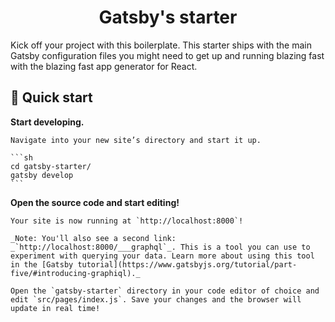 <h1 align="center">
  Gatsby's starter
</h1>

Kick off your project with this boilerplate. This starter ships with the main Gatsby configuration files you might need to get up and running blazing fast with the blazing fast app generator for React.

## 🚀 Quick start

**Start developing.**

    Navigate into your new site’s directory and start it up.

    ```sh
    cd gatsby-starter/
    gatsby develop
    ```

**Open the source code and start editing!**

    Your site is now running at `http://localhost:8000`!

    _Note: You'll also see a second link: _`http://localhost:8000/___graphql`_. This is a tool you can use to experiment with querying your data. Learn more about using this tool in the [Gatsby tutorial](https://www.gatsbyjs.org/tutorial/part-five/#introducing-graphiql)._

    Open the `gatsby-starter` directory in your code editor of choice and edit `src/pages/index.js`. Save your changes and the browser will update in real time!
